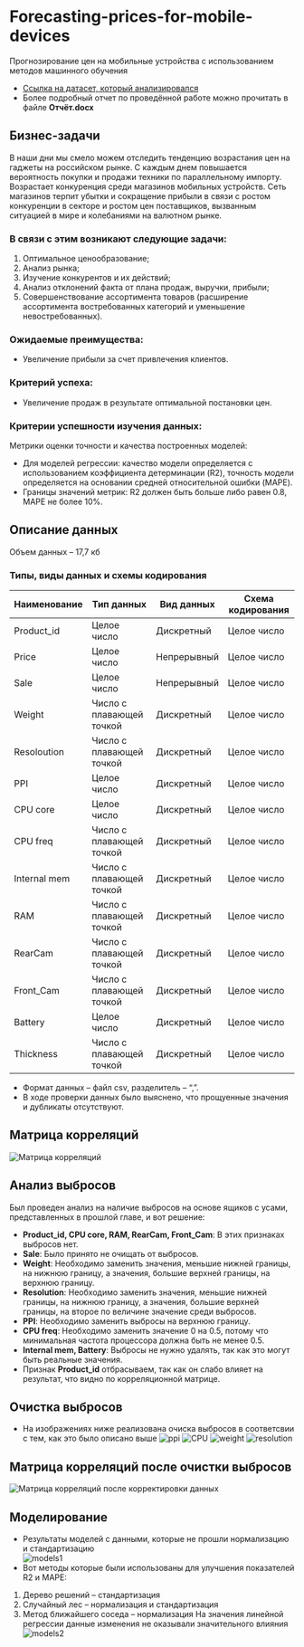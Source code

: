 # Forecasting-prices-for-mobile-devices
Прогнозирование цен на мобильные устройства с использованием методов машинного обучения
- [Ссылка на датасет, который анализировался](https://www.kaggle.com/datasets/mohannapd/mobile-price-prediction)
- Более подробный отчет по проведённой работе можно прочитать в файле **Отчёт.docx**
## Бизнес-задачи
В наши дни мы смело можем отследить тенденцию возрастания цен на гаджеты на российском рынке. С каждым днем повышается вероятность покупки и продажи техники по параллельному импорту. Возрастает конкуренция среди магазинов мобильных устройств. Сеть магазинов терпит убытки и сокращение прибыли в связи с ростом конкуренции в секторе и ростом цен поставщиков, вызванным ситуацией в мире и колебаниями на валютном рынке.

### В связи с этим возникают следующие задачи:
1. Оптимальное ценообразование;
2. Анализ рынка;
3. Изучение конкурентов и их действий;
4. Анализ отклонений факта от плана продаж, выручки, прибыли;
5. Совершенствование ассортимента товаров (расширение ассортимента востребованных категорий и уменьшение невостребованных).

### Ожидаемые преимущества:
- Увеличение прибыли за счет привлечения клиентов.

### Критерий успеха:
- Увеличение продаж в результате оптимальной постановки цен.

### Критерии успешности изучения данных:
Метрики оценки точности и качества построенных моделей:
- Для моделей регрессии: качество модели определяется с использованием коэффициента детерминации (R2), точность модели определяется на основании средней относительной ошибки (MAPE).
- Границы значений метрик: R2 должен быть больше либо равен 0.8, MAPE не более 10%.

## Описание данных
Объем данных – 17,7 кб
### Типы, виды данных и схемы кодирования

| Наименование     | Тип данных               | Вид данных   | Схема кодирования |
|------------------|--------------------------|--------------|-------------------|
| Product_id       | Целое число               | Дискретный   | Целое число       |
| Price            | Целое число               | Непрерывный  | Целое число       |
| Sale             | Целое число               | Непрерывный  | Целое число       |
| Weight           | Число с плавающей точкой  | Дискретный   | Целое число       |
| Resolоution       | Число с плавающей точкой  | Дискретный   | Целое число       |
| PPI              | Целое число               | Дискретный   | Целое число       |
| CPU core         | Целое число               | Дискретный   | Целое число       |
| CPU freq         | Число с плавающей точкой  | Дискретный   | Целое число       |
| Internal mem     | Число с плавающей точкой  | Дискретный   | Целое число       |
| RAM              | Число с плавающей точкой  | Дискретный   | Целое число       |
| RearCam          | Число с плавающей точкой  | Дискретный   | Целое число       |
| Front_Cam        | Число с плавающей точкой  | Дискретный   | Целое число       |
| Battery          | Целое число               | Дискретный   | Целое число       |
| Thickness        | Число с плавающей точкой  | Дискретный   | Целое число       |
-  Формат данных – файл csv, разделитель – “,”.
- В ходе проверки данных было выяснено, что прощуенные значения и дубликаты отсутствуют.
## Матрица корреляций
![Матрица корреляций](images/matrix.png)
## Анализ выбросов
Был проведен анализ на наличие выбросов на основе ящиков с усами, представленных в прошлой главе, и вот решение:
- **Product_id, CPU core, RAM, RearCam, Front_Cam**: В этих признаках выбросов нет.
- **Sale**: Было принято не очищать от выбросов.
- **Weight**: Необходимо заменить значения, меньшие нижней границы, на нижнюю границу, а значения, большие верхней границы, на верхнюю границу.
- **Resolution**: Необходимо заменить значения, меньшие нижней границы, на нижнюю границу, а значения, большие верхней границы, на второе по величине значение среди выбросов.
- **PPI**: Необходимо заменить выбросы на верхнюю границу.
- **CPU freq**: Необходимо заменить значение 0 на 0.5, потому что минимальная частота процессора должна быть не менее 0.5.
- **Internal mem, Battery**: Выбросы не нужно удалять, так как это могут быть реальные значения.
- Признак **Product_id** отбрасываем, так как он слабо влияет на результат, что видно по корреляционной матрице.
## Очистка выбросов
- На изображениях ниже реализована очиска выбросов в соответсвии с тем, как это было описано выше
![ppi](images/usi1.png)
![CPU](images/usi2.png)
![weight](images/usi3.png)
![resolution](images/usi4.png)
## Матрица корреляций после очистки выбросов
![Матрица корреляций после корректировки данных](images/matrix2.png)
## Моделирование 
- Результаты моделей с данными, которые не прошли нормализацию и стандартизацию <br>
![models1](images/models1.png)
- Вот методы которые были использованы для улучшения показателей R2 и MAPE: <br>
1) Дерево решений – стандартизация
2)	Случайный лес – нормализация и стандартизация
3)	Метод ближайшего соседа – нормализация
На значения линейной регрессии данные изменения не оказывали значительного влияния
![models2](images/models2.png)


